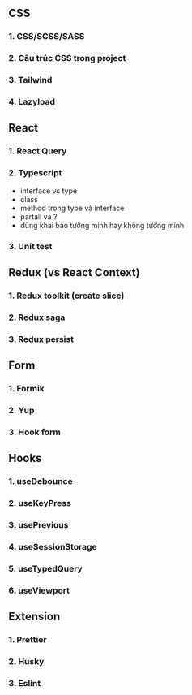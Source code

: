 ## CSS

### 1. CSS/SCSS/SASS

### 2. Cấu trúc CSS trong project

### 3. Tailwind

### 4. Lazyload

## React

### 1. React Query

### 2. Typescript
- interface vs type
- class
- method trong type và interface
- partail và ?
- dùng khai báo tường minh hay không tường minh

### 3. Unit test

## Redux (vs React Context)

### 1. Redux toolkit (create slice)

### 2. Redux saga

### 3. Redux persist

## Form

### 1. Formik

### 2. Yup

### 3. Hook form

## Hooks

### 1. useDebounce

### 2. useKeyPress

### 3. usePrevious

### 4. useSessionStorage

### 5. useTypedQuery

### 6. useViewport

## Extension

### 1. Prettier

### 2. Husky

### 3. Eslint
